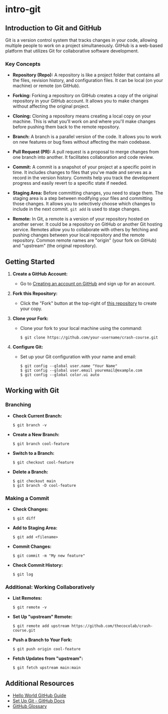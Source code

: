 # intro-git

## Introduction to Git and GitHub

Git is a version control system that tracks changes in your code, allowing multiple people to work on a project simultaneously. GitHub is a web-based platform that utilizes Git for collaborative software development.

### Key Concepts

- **Repository (Repo):** A repository is like a project folder that contains all the files, revision history, and configuration files. It can be local (on your machine) or remote (on GitHub).

- **Forking:** Forking a repository on GitHub creates a copy of the original repository in your GitHub account. It allows you to make changes without affecting the original project.

- **Cloning:** Cloning a repository means creating a local copy on your machine. This is what you'll work on and where you'll make changes before pushing them back to the remote repository.

- **Branch:** A branch is a parallel version of the code. It allows you to work on new features or bug fixes without affecting the main codebase.

- **Pull Request (PR):** A pull request is a proposal to merge changes from one branch into another. It facilitates collaboration and code review.

- **Commit:** A commit is a snapshot of your project at a specific point in time. It includes changes to files that you've made and serves as a record in the version history. Commits help you track the development progress and easily revert to a specific state if needed.

- **Staging Area:** Before committing changes, you need to stage them. The staging area is a step between modifying your files and committing those changes. It allows you to selectively choose which changes to include in the next commit. `git add` is used to stage changes.

- **Remote:** In Git, a remote is a version of your repository hosted on another server. It could be a repository on GitHub or another Git hosting service. Remotes allow you to collaborate with others by fetching and pushing changes between your local repository and the remote repository. Common remote names are "origin" (your fork on GitHub) and "upstream" (the original repository).

## Getting Started

1. **Create a GitHub Account:**
   - Go to [Creating an account on GitHub](https://docs.github.com/en/get-started/quickstart/creating-an-account-on-github) and sign up for an account.

2. **Fork this Repository:**
   - Click the "Fork" button at the top-right of [this repository](https://github.com/thecocolab/crash-course.git) to create your copy.

3. **Clone your Fork:**
   - Clone your fork to your local machine using the command:
     ```
     $ git clone https://github.com/your-username/crash-course.git
     ```

4. **Configure Git:**
   - Set up your Git configuration with your name and email:
     ```
     $ git config --global user.name "Your Name"
     $ git config --global user.email youremail@example.com
     $ git config --global color.ui auto
     ```

## Working with Git

### Branching

- **Check Current Branch:**
  ```
  $ git branch -v
  ```

- **Create a New Branch:**
  ```
  $ git branch cool-feature
  ```

- **Switch to a Branch:**
  ```
  $ git checkout cool-feature
  ```

- **Delete a Branch:**
  ```
  $ git checkout main
  $ git branch -D cool-feature
  ```

### Making a Commit

- **Check Changes:**
  ```
  $ git diff
  ```

- **Add to Staging Area:**
  ```
  $ git add <filename>
  ```

- **Commit Changes:**
  ```
  $ git commit -m "My new feature"
  ```

- **Check Commit History:**
  ```
  $ git log
  ```

### Additional: Working Collaboratively

- **List Remotes:**
  ```
  $ git remote -v
  ```

- **Set Up "upstream" Remote:**
  ```
  $ git remote add upstream https://github.com/thecocolab/crash-course.git
  ```

- **Push a Branch to Your Fork:**
  ```
  $ git push origin cool-feature
  ```

- **Fetch Updates from "upstream":**
  ```
  $ git fetch upstream main:main
  ```


## Additional Resources

- [Hello World GitHub Guide](https://docs.github.com/en/get-started/quickstart/hello-world)
- [Set Up Git - GitHub Docs](https://docs.github.com/en/get-started/getting-started-with-git/set-up-git)
- [GitHub Glossary](https://docs.github.com/en/get-started/quickstart/github-glossary)



